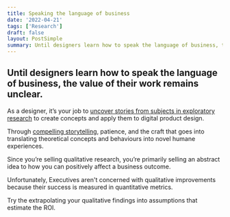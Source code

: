 ```yaml
---
title: Speaking the language of business
date: '2022-04-21'
tags: ['Research']
draft: false
layout: PostSimple
summary: Until designers learn how to speak the language of business, the value of their work remains unclear.
---
```


## Until designers learn how to speak the language of business, the value of their work remains unclear.

As a designer, it’s your job to [uncover stories from subjects in exploratory research](https://rsimms.com/continuous-discovery-recruitment/) to create concepts and apply them to digital product design.

Through [compelling storytelling](https://uxmba.substack.com/p/how-to-make-people-famous-and-other?s=w), patience, and the craft that goes into translating theoretical concepts and behaviours into novel humane experiences.

Since you’re selling qualitative research, you’re primarily selling an abstract idea to how you can positively affect a business outcome.

Unfortunately, Executives aren't concerned with qualitative improvements because their success is measured in quantitative metrics.

Try the extrapolating your qualitative findings into assumptions that estimate the ROI.
